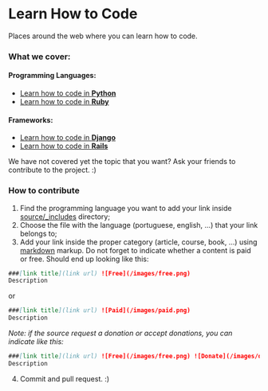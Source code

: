 Learn How to Code
=================

Places around the web where you can learn how to code.

### What we cover:
#### Programming Languages:
* [Learn how to code in **Python**](http://learnhowtocode.in/python/)
* [Learn how to code in **Ruby**](http://learnhowtocode.in/ruby/)

#### Frameworks:
* [Learn how to code in **Django**](http://learnhowtocode.in/django/)
* [Learn how to code in **Rails**](http://learnhowtocode.in/rails/)

We have not covered yet the topic that you want? Ask your friends to contribute to the project. :)

### How to contribute
1. Find the programming language you want to add your link inside [source/_includes](https://github.com/recarreira/learnhowtocode.in/tree/master/source/_includes) directory;
2. Choose the file with the language (portuguese, english, ...) that your link belongs to;
3. Add your link inside the proper category (article, course, book, ...) using [markdown](http://en.wikipedia.org/wiki/Markdown) markup. Do not forget to indicate whether a content is paid or free. Should end up looking like this:

  ```markdown
  ###[link title](link url) ![Free](/images/free.png)
  Description
  ```
  or

  ```markdown
  ###[link title](link url) ![Paid](/images/paid.png)
  Description
  ```
  *Note: if the source request a donation or accept donations, you can indicate like this:*

  ```markdown
  ###[link title](link url) ![Free](/images/free.png) ![Donate](/images/donate.png)
  Description
  ```

4. Commit and pull request. :)

